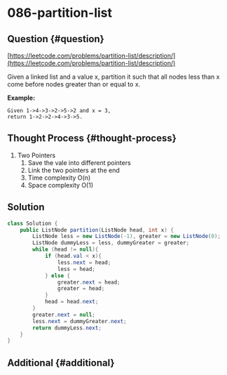 # 086-partition-list

## Question {#question}

[https://leetcode.com/problems/partition-list/description/](https://leetcode.com/problems/partition-list/description/)

Given a linked list and a value x, partition it such that all nodes less than x come before nodes greater than or equal to x.

**Example:**

```text
Given 1->4->3->2->5->2 and x = 3,
return 1->2->2->4->3->5.
```

## Thought Process {#thought-process}

1. Two Pointers
   1. Save the vale into different pointers
   2. Link the two pointers at the end
   3. Time complexity O\(n\)
   4. Space complexity O\(1\)

## Solution

```java
class Solution {
    public ListNode partition(ListNode head, int x) {
        ListNode less = new ListNode(-1), greater = new ListNode(0);
        ListNode dummyLess = less, dummyGreater = greater;
        while (head != null){
            if (head.val < x){
                less.next = head;
                less = head;
            } else {
                greater.next = head;
                greater = head;
            }
            head = head.next;
        }
        greater.next = null;
        less.next = dummyGreater.next;
        return dummyLess.next;
    }
}
```

## Additional {#additional}

